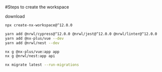 #Steps to create the workspace

download
```bash
npx create-nx-workspace@^12.0.0

yarn add @nrwl/cypress@^12.0.0 @nrwl/jest@^12.0.0 @nrwl/linter@^12.0.0 --dev
yarn add @nx-plus/vue --dev
yarn add @nrwl/nest --dev

nx g @nx-plus/vue:app app
nx g @nrwl/nest:app api

nx migrate latest --run-migrations 
```